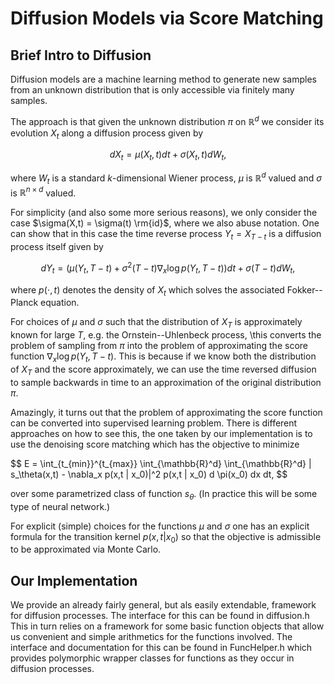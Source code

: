 # Diffusion Models via Score Matching

## Brief Intro to Diffusion

Diffusion models are a machine learning method to generate new samples from an unknown distribution that is only accessible via finitely many samples.

The approach is that given the unknown distribution $\pi$ on $\mathbb{R}^d$ we consider its evolution $X_t$ along a diffusion process given by

$$
dX_t = \mu(X_t,t) dt + \sigma(X_t,t) dW_t,
$$

where $W_t$ is a standard  $k$-dimensional Wiener process, $\mu$ is $\mathbb{R}^d$ valued and $\sigma$ is $\mathbb{R}^{n\times d}$ valued.

For simplicity (and also some more serious reasons), we only consider the case $\sigma(X,t) = \sigma(t) \rm{id}$, where we also abuse notation.
One can show that in this case the time reverse process $Y_t=X_{T-t}$ is a diffusion process itself given by

$$
dY_t =  \left( \mu(Y_t, T-t) + \sigma^2(T-t) \nabla_x \log p (Y_t,T-t)\right) dt + \sigma(T-t) dW_t,
$$

where $p(\cdot,t)$ denotes the density of $X_t$ which solves the associated Fokker--Planck equation.

For choices of $\mu$ and $\sigma$ such that  the distribution of $X_T$ is approximately known for large $T$, e.g. the Ornstein--Uhlenbeck process, 
\this converts the problem of sampling from $\pi$ into the problem of approximating the score function $\nabla_x \log p (Y_t,T-t)$.
This is because if we know both the distribution of $X_T$ and the score approximately, we can use the time reversed diffusion to sample backwards in time to an approximation of the original distribution $\pi$.


Amazingly, it turns out that the problem of approximating the score function can be converted into supervised learning problem.
There is different approaches on how to see this, the one taken by our implementation is to use the denoising score matching which has the objective to minimize

$$
E = \int_{t_{min}}^{t_{max}} \int_\{\mathbb{R}^d} \int_{\mathbb{R}^d} | s_\theta(x,t) - \nabla_x p(x,t | x_0)|^2 p(x,t | x_0) d \pi(x_0) dx dt,
$$

over some parametrized class of function $s_\theta$. (In practice this will be some type of neural network.)

For explicit (simple) choices for the functions $\mu$ and $\sigma$ one has an explicit formula for the transition kernel $p(x,t | x_0)$ so that the objective is admissible to be approximated via Monte Carlo.



## Our Implementation

We provide an already fairly general, but als easily extendable, framework for diffusion processes. The interface for this can be found in diffusion.h
This in turn relies on a framework for some basic function objects that allow us convenient and simple arithmetics for the functions involved. The interface and documentation for this can be found in FuncHelper.h which provides polymorphic wrapper classes for functions as they occur in diffusion processes.



